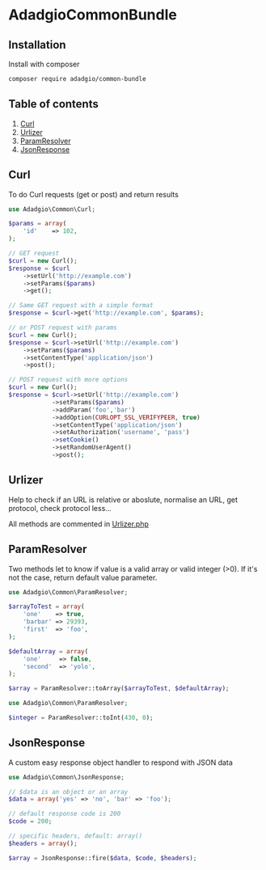# AdadgioCommonBundle

## Installation

Install with composer

```bash
composer require adadgio/common-bundle
```

## Table of contents

1. [Curl](#curl)
2. [Urlizer](#urlizer)
3. [ParamResolver](#param-resolver)
4. [JsonResponse](#json-response)

## <a name="curl"></a>Curl

To do Curl requests (get or post) and return results

```php
use Adadgio\Common\Curl;

$params = array(
    'id'    => 102,
);

// GET request
$curl = new Curl();
$response = $curl
    ->setUrl('http://example.com')
    ->setParams($params)
    ->get();

// Same GET request with a simple format
$response = $curl->get('http://example.com', $params);

// or POST request with params
$curl = new Curl();
$response = $curl->setUrl('http://example.com')
    ->setParams($params)
    ->setContentType('application/json')
    ->post();

// POST request with more options
$curl = new Curl();
$response = $curl->setUrl('http://example.com')
            ->setParams($params)
            ->addParam('foo','bar')
            ->addOption(CURLOPT_SSL_VERIFYPEER, true)
            ->setContentType('application/json')
            ->setAuthorization('username', 'pass')
            ->setCookie()
            ->setRandomUserAgent()
            ->post();
```

## <a name="urlizer"></a>Urlizer

Help to check if an URL is relative or aboslute, normalise an URL, get protocol, check protocol less...

All methods are commented in [Urlizer.php](Urlizer.php)


## <a name="param-resolver"></a>ParamResolver

Two methods let to know if value is a valid array or valid integer (>0). If it's not the case, return default value parameter.

```php
use Adadgio\Common\ParamResolver;

$arrayToTest = array(
    'one'    => true,
    'barbar' => 29393,
    'first'  => 'foo',
);

$defaultArray = array(
    'one'     => false,
    'second'  => 'yolo',
);

$array = ParamResolver::toArray($arrayToTest, $defaultArray);
```

```php
use Adadgio\Common\ParamResolver;

$integer = ParamResolver::toInt(430, 0);
```

## <a name="json-response"></a>JsonResponse

A custom easy response object handler to respond with JSON data

```php
use Adadgio\Common\JsonResponse;

// $data is an object or an array
$data = array('yes' => 'no', 'bar' => 'foo');

// default response code is 200
$code = 200;

// specific headers, default: array()
$headers = array();

$array = JsonResponse::fire($data, $code, $headers);
```
